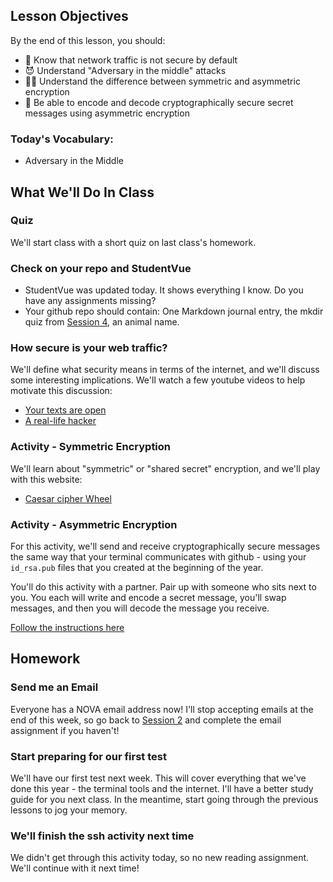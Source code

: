 ## Lesson Objectives
By the end of this lesson, you should:
- 🛜 Know that network traffic is not secure by default
- 😈 Understand "Adversary in the middle" attacks
- 👩‍💻 Understand the difference between symmetric and asymmetric encryption
- 🤫 Be able to encode and decode cryptographically secure secret messages using asymmetric encryption

### Today's Vocabulary:
- Adversary in the Middle

## What We'll Do In Class

### Quiz
We'll start class with a short quiz on last class's homework.

### Check on your repo and StudentVue
- StudentVue was updated today. It shows everything I know. Do you have any assignments missing?
- Your github repo should contain: One Markdown journal entry, the mkdir quiz from [Session 4](session.html?num=10), an animal name.

### How secure is your web traffic?
We'll define what security means in terms of the internet, and we'll discuss some interesting implications. We'll watch a few youtube videos to help motivate this discussion:
- [Your texts are open](https://www.youtube.com/watch?v=IsvhHEz7h2k)
- [A real-life hacker](https://www.youtube.com/watch?v=1OVTmrXGHyU)

### Activity - Symmetric Encryption
We'll learn about "symmetric" or "shared secret" encryption, and we'll play with this website:
- [Caesar cipher Wheel](https://computerscienced.co.uk/site/caesar-cipher-wheel/caesar-cipher/)

### Activity - Asymmetric Encryption
For this activity, we'll send and receive cryptographically secure messages the same way that your terminal communicates with github - using your `id_rsa.pub` files that you created at the beginning of the year. 

You'll do this activity with a partner. Pair up with someone who sits next to you. You each will write and encode a secret message, you'll swap messages, and then you will decode the message you receive.

[Follow the instructions here](../projects/project.html?id=01ssh_messages)

## Homework

### Send me an Email
Everyone has a NOVA email address now! I'll stop accepting emails at the end of this week, so go back to [Session 2](./session.html?num=02) and complete the email assignment if you haven't!



### Start preparing for our first test
We'll have our first test next week. This will cover everything that we've done this year - the terminal tools and the internet. I'll have a better study guide for you next class. In the meantime, start going through the previous lessons to jog your memory.

### We'll finish the ssh activity next time
We didn't get through this activity today, so no new reading assignment. We'll continue with it next time!